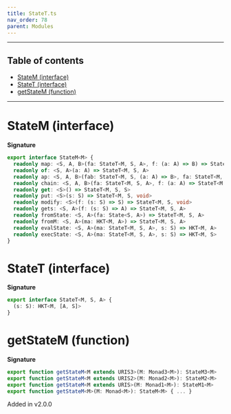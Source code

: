 ```yaml
---
title: StateT.ts
nav_order: 78
parent: Modules
---
```


---

<h2 class="text-delta">Table of contents</h2>

- [StateM (interface)](#statem-interface)
- [StateT (interface)](#statet-interface)
- [getStateM (function)](#getstatem-function)

---

# StateM (interface)

**Signature**

```ts
export interface StateM<M> {
  readonly map: <S, A, B>(fa: StateT<M, S, A>, f: (a: A) => B) => StateT<M, S, B>
  readonly of: <S, A>(a: A) => StateT<M, S, A>
  readonly ap: <S, A, B>(fab: StateT<M, S, (a: A) => B>, fa: StateT<M, S, A>) => StateT<M, S, B>
  readonly chain: <S, A, B>(fa: StateT<M, S, A>, f: (a: A) => StateT<M, S, B>) => StateT<M, S, B>
  readonly get: <S>() => StateT<M, S, S>
  readonly put: <S>(s: S) => StateT<M, S, void>
  readonly modify: <S>(f: (s: S) => S) => StateT<M, S, void>
  readonly gets: <S, A>(f: (s: S) => A) => StateT<M, S, A>
  readonly fromState: <S, A>(fa: State<S, A>) => StateT<M, S, A>
  readonly fromM: <S, A>(ma: HKT<M, A>) => StateT<M, S, A>
  readonly evalState: <S, A>(ma: StateT<M, S, A>, s: S) => HKT<M, A>
  readonly execState: <S, A>(ma: StateT<M, S, A>, s: S) => HKT<M, S>
}
```

# StateT (interface)

**Signature**

```ts
export interface StateT<M, S, A> {
  (s: S): HKT<M, [A, S]>
}
```

# getStateM (function)

**Signature**

```ts
export function getStateM<M extends URIS3>(M: Monad3<M>): StateM3<M>
export function getStateM<M extends URIS2>(M: Monad2<M>): StateM2<M>
export function getStateM<M extends URIS>(M: Monad1<M>): StateM1<M>
export function getStateM<M>(M: Monad<M>): StateM<M> { ... }
```

Added in v2.0.0
